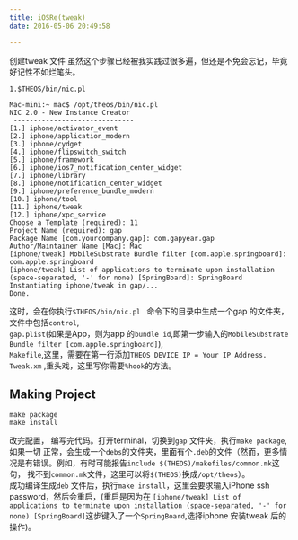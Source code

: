 ```yaml
---
title: iOSRe(tweak)  
date: 2016-05-06 20:49:58

---
```


创建tweak 文件
虽然这个步骤已经被我实践过很多遍，但还是不免会忘记，毕竟好记性不如烂笔头。  

    1.$THEOS/bin/nic.pl          
       
    Mac-mini:~ mac$ /opt/theos/bin/nic.pl 
    NIC 2.0 - New Instance Creator
     ------------------------------
    [1.] iphone/activator_event
    [2.] iphone/application_modern
    [3.] iphone/cydget
    [4.] iphone/flipswitch_switch
    [5.] iphone/framework
    [6.] iphone/ios7_notification_center_widget
    [7.] iphone/library
    [8.] iphone/notification_center_widget
    [9.] iphone/preference_bundle_modern
    [10.] iphone/tool
    [11.] iphone/tweak
    [12.] iphone/xpc_service
    Choose a Template (required): 11
    Project Name (required): gap
    Package Name [com.yourcompany.gap]: com.gapyear.gap
    Author/Maintainer Name [Mac]: Mac
    [iphone/tweak] MobileSubstrate Bundle filter [com.apple.springboard]: com.apple.springboard
    [iphone/tweak] List of applications to terminate upon installation (space-separated, '-' for none) [SpringBoard]: SpringBoard
    Instantiating iphone/tweak in gap/...
    Done.
    
    
 这时，会在你执行`$THEOS/bin/nic.pl ` 命令下的目录中生成一个gap 的文件夹，文件中包括`control`,      
 `gap.plist`(如果是App，则为app 的`bundle id`,即第一步输入的`MobileSubstrate Bundle filter [com.apple.springboard]`),   
 `Makefile`,这里，需要在第一行添加`THEOS_DEVICE_IP = Your IP Address.`    
 `Tweak.xm` ,重头戏，这里写你需要`%hook`的方法。


Making Project
---
    make package
    make install
    

改完配置， 编写完代码。打开terminal，切换到`gap` 文件夹，执行`make package`,如果一切 正常，会生成一个`debs`的文件夹，里面有个`.deb`的文件（然而，更多情况是有错误。例如，有时可能报告`include $(THEOS)/makefiles/common.mk`这句， 找不到`common.mk`文件，这里可以将`$(THEOS)`换成`/opt/theos`）。   
成功编译生成`deb` 文件后，执行`make install`，这里会要求输入iPhone ssh password，然后会重启，(重启是因为在    `[iphone/tweak] List of applications to terminate upon installation (space-separated, '-' for none) [SpringBoard]`这步键入了一个`SpringBoard`,选择iphone 安装tweak 后的操作)。

